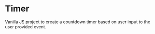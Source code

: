 # Timer
Vanilla JS project to create a countdown timer based on user input to the user provided event.
